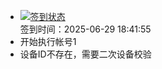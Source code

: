 - [![签到状态](https://github.com/womade/Cloud189-Actions/actions/workflows/main.yml/badge.svg?branch=main)](https://github.com/womade/Cloud189-Actions/actions/workflows/main.yml) <br> 签到时间：2025-06-29 18:41:55
- 开始执行帐号1
- 设备ID不存在，需要二次设备校验
